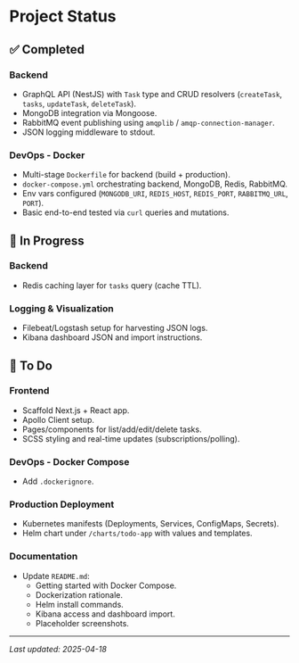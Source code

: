 # Project Status

## ✅ Completed

### Backend
- GraphQL API (NestJS) with `Task` type and CRUD resolvers (`createTask`, `tasks`, `updateTask`, `deleteTask`).
- MongoDB integration via Mongoose.
- RabbitMQ event publishing using `amqplib` / `amqp-connection-manager`.
- JSON logging middleware to stdout.

### DevOps - Docker
- Multi-stage `Dockerfile` for backend (build + production).
- `docker-compose.yml` orchestrating backend, MongoDB, Redis, RabbitMQ.
- Env vars configured (`MONGODB_URI`, `REDIS_HOST`, `REDIS_PORT`, `RABBITMQ_URL`, `PORT`).
- Basic end-to-end tested via `curl` queries and mutations.

## 🔄 In Progress

### Backend
- Redis caching layer for `tasks` query (cache TTL).

### Logging & Visualization
- Filebeat/Logstash setup for harvesting JSON logs.
- Kibana dashboard JSON and import instructions.

## 🚧 To Do

### Frontend
- Scaffold Next.js + React app.
- Apollo Client setup.
- Pages/components for list/add/edit/delete tasks.
- SCSS styling and real-time updates (subscriptions/polling).

### DevOps - Docker Compose
- Add `.dockerignore`.

### Production Deployment
- Kubernetes manifests (Deployments, Services, ConfigMaps, Secrets).
- Helm chart under `/charts/todo-app` with values and templates.

### Documentation
- Update `README.md`:
  - Getting started with Docker Compose.
  - Dockerization rationale.
  - Helm install commands.
  - Kibana access and dashboard import.
  - Placeholder screenshots.

---
_Last updated: 2025-04-18_
